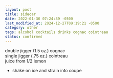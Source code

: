 ```yaml
---
layout: post
title: sidecar
date: 2022-01-30 07:24:39 -0500
last_modified_at: 2024-12-27T09:19:21 -0500
category: other
tags: alcohol cocktails drinks cognac cointreau
status: confirmed
---
```


double jigger (1.5 oz.) cognac  
single jigger (.75 oz.) cointreau  
juice from 1/2 lemon  
* shake on ice and strain into coupe
